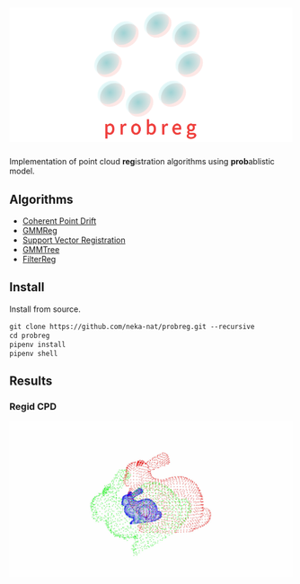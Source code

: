 # ![logo](images/logo.png)

Implementation of point cloud **reg**istration algorithms using **prob**ablistic model.

## Algorithms

* [Coherent Point Drift](https://arxiv.org/pdf/0905.2635.pdf)
* [GMMReg](https://ieeexplore.ieee.org/document/5674050)
* [Support Vector Registration](https://arxiv.org/pdf/1511.04240.pdf)
* [GMMTree](https://arxiv.org/pdf/1807.02587.pdf)
* [FilterReg](https://arxiv.org/pdf/1811.10136.pdf)

## Install

Install from source.

```
git clone https://github.com/neka-nat/probreg.git --recursive
cd probreg
pipenv install
pipenv shell
```

## Results

### Regid CPD

![rigid_cpd](images/cpd_rigid.gif)